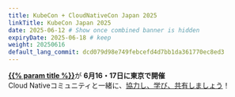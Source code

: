 ```yaml
---
title: KubeCon + CloudNativeCon Japan 2025
linkTitle: KubeCon Japan 2025
date: 2025-06-12 # Show once combined banner is hidden
expiryDate: 2025-06-18 # keep
weight: 20250616
default_lang_commit: dcd079d98e749febcefd4d7bb1da361770ec8ed3
---
```


<i class="fas fa-bullhorn"></i> [**{{% param title %}}**][LF]が **6月16・17日に東京で開催**
<span class="d-none d-md-inline"><br></span>
<span class="d-none d-sm-inline"> Cloud Nativeコミュニティと一緒に</span>、[協力し、学び、共有しましょう][blog]！

[blog]: /blog/2025/kubecon-japan/
[LF]: https://events.linuxfoundation.org/kubecon-cloudnativecon-japan/register/?utm_source=opentelemetry&utm_medium=all&utm_campaign=KubeCon-Japan-2025&utm_content=slim-banner
